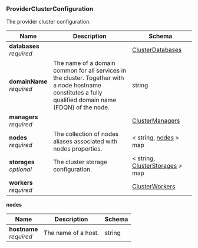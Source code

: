 
<a name="providerclusterconfiguration"></a>
### ProviderClusterConfiguration
The provider cluster configuration.


|Name|Description|Schema|
|---|---|---|
|**databases**  <br>*required*||[ClusterDatabases](ClusterDatabases.md#clusterdatabases)|
|**domainName**  <br>*required*|The name of a domain common for all services in the cluster. Together with<br>a node hostname constitutes a fully qualified domain name (FDQN) of the node.|string|
|**managers**  <br>*required*||[ClusterManagers](ClusterManagers.md#clustermanagers)|
|**nodes**  <br>*required*|The collection of nodes aliases associated with nodes properties.|< string, [nodes](#providerclusterconfiguration-nodes) > map|
|**storages**  <br>*optional*|The cluster storage configuration.|< string, [ClusterStorages](ClusterStorages.md#clusterstorages) > map|
|**workers**  <br>*required*||[ClusterWorkers](ClusterWorkers.md#clusterworkers)|

<a name="providerclusterconfiguration-nodes"></a>
**nodes**

|Name|Description|Schema|
|---|---|---|
|**hostname**  <br>*required*|The name of a host.|string|



